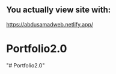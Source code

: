 ## You actually view site with:
https://abdusamadweb.netlify.app/


# Portfolio2.0
"# Portfolio2.0" 
